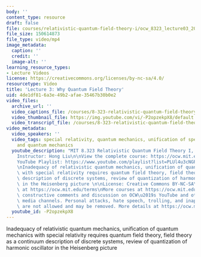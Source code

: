```yaml
---
body: ''
content_type: resource
draft: false
file: courses/relativistic-quantum-field-theory-i/ocw_8323_lecture03_2023feb13_360p_16_9.mp4
file_size: 150614873
file_type: video/mp4
image_metadata:
  caption: ''
  credit: ''
  image-alt: ''
learning_resource_types:
- Lecture Videos
license: https://creativecommons.org/licenses/by-nc-sa/4.0/
resourcetype: Video
title: 'Lecture 3: Why Quantum Field Theory'
uid: 4de1df81-6a3e-49b2-afae-35467b30b0e2
video_files:
  archive_url: ''
  video_captions_file: /courses/8-323-relativistic-quantum-field-theory-i-spring-2023/1EZeWszvMJt99W0gBXCTWpWAc0rXvAsBU_transcript.webvtt
  video_thumbnail_file: https://img.youtube.com/vi/-P2opzekpX8/default.jpg
  video_transcript_file: /courses/8-323-relativistic-quantum-field-theory-i-spring-2023/1EZeWszvMJt99W0gBXCTWpWAc0rXvAsBU_transcript.pdf
video_metadata:
  video_speakers: ''
  video_tags: special relativity, quantum mechanics, unification of special relativity
    and quantum mechanics
  youtube_description: "MIT 8.323 Relativistic Quantum Field Theory I, Spring 2023\n\
    Instructor: Hong Liu\n\nView the complete course: https://ocw.mit.edu/courses/8-323-relativistic-quantum-field-theory-i-spring-2023/\n\
    YouTube Playlist: https://www.youtube.com/playlist?list=PLUl4u3cNGP61AV6bhf4mB3tCyWQrI_uU5\n\
    \nInadequacy of relativistic quantum mechanics, unification of quantum mechanics\
    \ with special relativity requires quantum field theory, field theory as a continuum\
    \ description of discrete systems, review of quantization of harmonic oscillator\
    \ in the Heisenberg picture \n\nLicense: Creative Commons BY-NC-SA\nMore information\
    \ at https://ocw.mit.edu/terms\nMore courses at https://ocw.mit.edu\n\nWe encourage\
    \ constructive comments and discussion on OCW\u2019s YouTube and other social\
    \ media channels. Personal attacks, hate speech, trolling, and inappropriate comments\
    \ are not allowed and may be removed. More details at https://ocw.mit.edu/comments."
  youtube_id: -P2opzekpX8
---
```

Inadequacy of relativistic quantum mechanics, unification of quantum mechanics with special relativity requires quantum field theory, field theory as a continuum description of discrete systems, review of quantization of harmonic oscillator in the Heisenberg picture